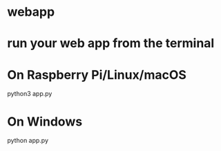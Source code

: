 # webapp
# run your web app from the terminal
# On Raspberry Pi/Linux/macOS
python3 app.py
# On Windows
python app.py
